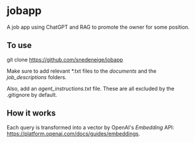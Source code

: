 # jobapp
A job app using ChatGPT and RAG to promote the owner for some position.

## To use
git clone https://github.com/snedeneige/jobapp

Make sure to add relevant *.txt files to the *documents* and the *job_descriptions* folders.

Also, add an *agent_instructions.txt* file. These are all excluded by the .gitignore by default.

## How it works
Each query is transformed into a vector by OpenAI's *Embedding* API: https://platform.openai.com/docs/guides/embeddings.
